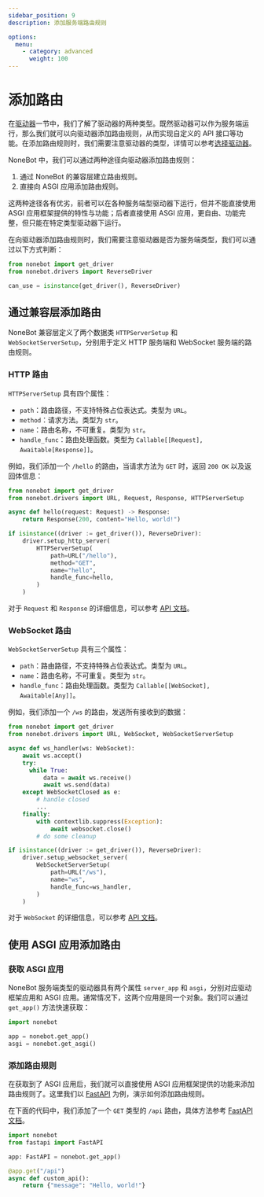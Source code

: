 ```yaml
---
sidebar_position: 9
description: 添加服务端路由规则

options:
  menu:
    - category: advanced
      weight: 100
---
```


# 添加路由

在[驱动器](./driver.md)一节中，我们了解了驱动器的两种类型。既然驱动器可以作为服务端运行，那么我们就可以向驱动器添加路由规则，从而实现自定义的 API 接口等功能。在添加路由规则时，我们需要注意驱动器的类型，详情可以参考[选择驱动器](./driver.md#配置驱动器)。

NoneBot 中，我们可以通过两种途径向驱动器添加路由规则：

1. 通过 NoneBot 的兼容层建立路由规则。
2. 直接向 ASGI 应用添加路由规则。

这两种途径各有优劣，前者可以在各种服务端型驱动器下运行，但并不能直接使用 ASGI 应用框架提供的特性与功能；后者直接使用 ASGI 应用，更自由、功能完整，但只能在特定类型驱动器下运行。

在向驱动器添加路由规则时，我们需要注意驱动器是否为服务端类型，我们可以通过以下方式判断：

```python {3}
from nonebot import get_driver
from nonebot.drivers import ReverseDriver

can_use = isinstance(get_driver(), ReverseDriver)
```

## 通过兼容层添加路由

NoneBot 兼容层定义了两个数据类 `HTTPServerSetup` 和 `WebSocketServerSetup`，分别用于定义 HTTP 服务端和 WebSocket 服务端的路由规则。

### HTTP 路由

`HTTPServerSetup` 具有四个属性：

- `path`：路由路径，不支持特殊占位表达式。类型为 `URL`。
- `method`：请求方法。类型为 `str`。
- `name`：路由名称，不可重复。类型为 `str`。
- `handle_func`：路由处理函数。类型为 `Callable[[Request], Awaitable[Response]]`。

例如，我们添加一个 `/hello` 的路由，当请求方法为 `GET` 时，返回 `200 OK` 以及返回体信息：

```python
from nonebot import get_driver
from nonebot.drivers import URL, Request, Response, HTTPServerSetup

async def hello(request: Request) -> Response:
    return Response(200, content="Hello, world!")

if isinstance((driver := get_driver()), ReverseDriver):
    driver.setup_http_server(
        HTTPServerSetup(
            path=URL("/hello"),
            method="GET",
            name="hello",
            handle_func=hello,
        )
    )
```

对于 `Request` 和 `Response` 的详细信息，可以参考 [API 文档](../api/drivers/index.md)。

### WebSocket 路由

`WebSocketServerSetup` 具有三个属性：

- `path`：路由路径，不支持特殊占位表达式。类型为 `URL`。
- `name`：路由名称，不可重复。类型为 `str`。
- `handle_func`：路由处理函数。类型为 `Callable[[WebSocket], Awaitable[Any]]`。

例如，我们添加一个 `/ws` 的路由，发送所有接收到的数据：

```python
from nonebot import get_driver
from nonebot.drivers import URL, WebSocket, WebSocketServerSetup

async def ws_handler(ws: WebSocket):
    await ws.accept()
    try:
      while True:
          data = await ws.receive()
          await ws.send(data)
    except WebSocketClosed as e:
        # handle closed
        ...
    finally:
        with contextlib.suppress(Exception):
            await websocket.close()
        # do some cleanup

if isinstance((driver := get_driver()), ReverseDriver):
    driver.setup_websocket_server(
        WebSocketServerSetup(
            path=URL("/ws"),
            name="ws",
            handle_func=ws_handler,
        )
    )
```

对于 `WebSocket` 的详细信息，可以参考 [API 文档](../api/drivers/index.md)。

## 使用 ASGI 应用添加路由

### 获取 ASGI 应用

NoneBot 服务端类型的驱动器具有两个属性 `server_app` 和 `asgi`，分别对应驱动框架应用和 ASGI 应用。通常情况下，这两个应用是同一个对象。我们可以通过 `get_app()` 方法快速获取：

```python
import nonebot

app = nonebot.get_app()
asgi = nonebot.get_asgi()
```

### 添加路由规则

在获取到了 ASGI 应用后，我们就可以直接使用 ASGI 应用框架提供的功能来添加路由规则了。这里我们以 [FastAPI](./driver.md#fastapi默认) 为例，演示如何添加路由规则。

在下面的代码中，我们添加了一个 `GET` 类型的 `/api` 路由，具体方法参考 [FastAPI 文档](https://fastapi.tiangolo.com/)。

```python
import nonebot
from fastapi import FastAPI

app: FastAPI = nonebot.get_app()

@app.get("/api")
async def custom_api():
    return {"message": "Hello, world!"}
```
